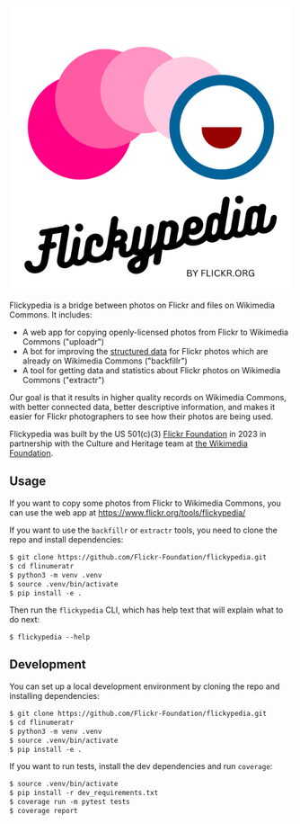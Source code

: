 <img src="logo.svg" alt="Flickypedia, by Flickr.org">

Flickypedia is a bridge between photos on Flickr and files on Wikimedia Commons.
It includes:

*   A web app for copying openly-licensed photos from Flickr to Wikimedia Commons ("uploadr")
*   A bot for improving the [structured data][sdc] for Flickr photos which are already on Wikimedia Commons ("backfillr")
*   A tool for getting data and statistics about Flickr photos on Wikimedia Commons ("extractr")

Our goal is that it results in higher quality records on Wikimedia Commons, with better connected data, better descriptive information, and makes it easier for Flickr photographers to see how their photos are being used.

Flickypedia was built by the US 501(c)(3) [Flickr Foundation] in 2023 in partnership with the Culture and Heritage team at [the Wikimedia Foundation].

[sdc]: https://commons.wikimedia.org/wiki/Commons:Structured_data
[Flickr Foundation]: https://www.flickr.org/
[the Wikimedia Foundation]: https://wikimediafoundation.org/

## Usage

If you want to copy some photos from Flickr to Wikimedia Commons, you can use the web app at <https://www.flickr.org/tools/flickypedia/>

If you want to use the `backfillr` or `extractr` tools, you need to clone the repo and install dependencies:

```console
$ git clone https://github.com/Flickr-Foundation/flickypedia.git
$ cd flinumeratr
$ python3 -m venv .venv
$ source .venv/bin/activate
$ pip install -e .
```

Then run the `flickypedia` CLI, which has help text that will explain what to do next:

```console
$ flickypedia --help
```

## Development

You can set up a local development environment by cloning the repo and installing dependencies:

```console
$ git clone https://github.com/Flickr-Foundation/flickypedia.git
$ cd flinumeratr
$ python3 -m venv .venv
$ source .venv/bin/activate
$ pip install -e .
```

If you want to run tests, install the dev dependencies and run `coverage`:

```console
$ source .venv/bin/activate
$ pip install -r dev_requirements.txt
$ coverage run -m pytest tests
$ coverage report
```


